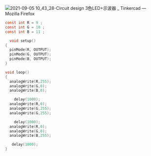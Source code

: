 ![2021-09-05 10_43_28-Circuit design 3色LED+示波器 _ Tinkercad — Mozilla Firefox](https://user-images.githubusercontent.com/16370565/132113156-523dc903-ac39-44b4-a36d-73b88c4274fd.png)

````C
const int R = 9 ;
const int G = 10 ;
const int B = 11 ;

  void setup()
{
  pinMode(R, OUTPUT);
  pinMode(G, OUTPUT);
  pinMode(B, OUTPUT);
}

void loop()
{
  analogWrite(R,255);
  analogWrite(G,0);
  analogWrite(B,0);

    delay(1000);
  analogWrite(R,0);
  analogWrite(G,255);
  analogWrite(G,255);

    delay(1000); 
  analogWrite(R,0);
  analogWrite(G,0);
  analogWrite(B,255);

   delay(1000); 
}
````
